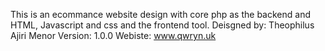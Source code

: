 This is an ecommance website design with core php as the backend and HTML, Javascript and css and the frontend tool.
Deisgned by: Theophilus Ajiri Menor
Version: 1.0.0
Webiste: www.qwryn.uk
